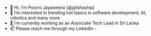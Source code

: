 - 👋 Hi, I’m Poorni Jayaweera (@gitshaship)
- 👀 I’m interested in trending hot topics in software development, AI, robotics and many more
- 🌱 I’m currently working as an Associate Tech Lead in Sri Lanka
- 📫 Please reach me through my LinkedIn - 
                                

<!---
gitshaship/gitshaship is a ✨ special ✨ repository because its `README.md` (this file) appears on your GitHub profile.
You can click the Preview link to take a look at your changes.
--->
